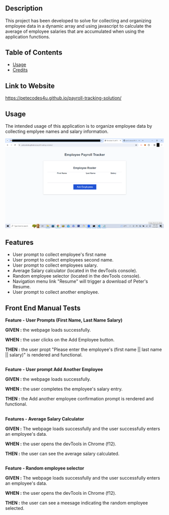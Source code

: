 # <Payroll Tracking Solution>

## Description

This project has been developed to solve for collecting and organizing employee data in a dynamic array and using javascript to calculate the average of employee salaries that are accumulated when using the application functions.    

## Table of Contents

- [Usage](#usage)
- [Credits](#credits)

## Link to Website
https://petecodes4u.github.io/payroll-tracking-solution/

## Usage

The intended usage of this application is to organize employee data by collecting emplyee names and salary information. 

![](./assets/images/03ScreenShot.png)

## Features

- User prompt to collect employee's first name
- User prompt to collect employees second name.
- User prompt to collect employees salary.
- Average Salary calculator (located in the devTools console).
- Random employee selector (located in the devTools console).
- Navigation menu link "Resume" will trigger a download of Peter's Resume. 
- User prompt to collect another employee.


## Front End Manual Tests
 
 **Feature - User Prompts (First Name, Last Name Salary)**
 
 **GIVEN :** the webpage loads successfully.
 
 **WHEN :** the user clicks on the Add Employee button.
 
 **THEN :** the user propt "Please enter the employee's (first name || last name || salary)" is rendered and functional.

##

 **Feature - User prompt Add Another Employee**

 **GIVEN :** the webpage loads successfully.  
 
 **WHEN :** the user completes the employee's salary entry.
 
 **THEN :** the Add another employee confirmation prompt is rendered and functional. 

##

 **Features - Average Salary Calculator**

 **GIVEN :** The webpage loads successfully and the user successfully enters an employee's data.
 
 **WHEN :** the user opens the devTools in Chrome (f12).
 
 **THEN :** the user can see the average salary calculated.

##

 **Feature - Random employee selector**

 **GIVEN :** The webpage loads successfully and the user successfully enters an employee's data.
 
 **WHEN :** the user opens the devTools in Chrome (f12).
 
 **THEN :** the user can see a meesage indicating the random employee selected.
